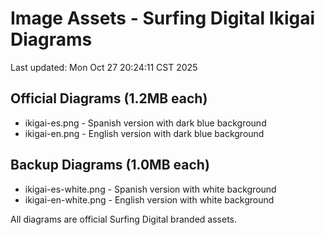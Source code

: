 # Image Assets - Surfing Digital Ikigai Diagrams

Last updated: Mon Oct 27 20:24:11 CST 2025

## Official Diagrams (1.2MB each)
- ikigai-es.png - Spanish version with dark blue background
- ikigai-en.png - English version with dark blue background

## Backup Diagrams (1.0MB each)  
- ikigai-es-white.png - Spanish version with white background
- ikigai-en-white.png - English version with white background

All diagrams are official Surfing Digital branded assets.

